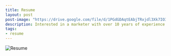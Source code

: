 ```yaml
---
title: Resume
layout: post
post-image: "https://drive.google.com/file/d/1PGdGDAqtEAbjTRxjdl3Xk7IO3RMYiLRy/view?usp=sharing"
description: Interested in a marketer with over 10 years of experience in tech and gaming? Look no further but please do read on.
tags:
- resume
---
```



![Resume](https://drive.google.com/file/d/1dihJrMXt-2k-u_-Eg5sJyBJnCnAq2BSK/view?usp=sharing)
